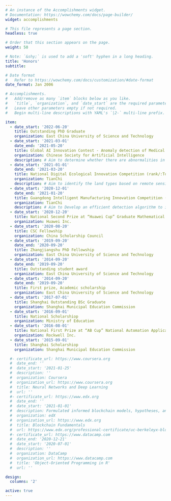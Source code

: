 ```yaml
---
# An instance of the Accomplishments widget.
# Documentation: https://wowchemy.com/docs/page-builder/
widget: accomplishments

# This file represents a page section.
headless: true

# Order that this section appears on the page.
weight: 50

# Note: `&shy;` is used to add a 'soft' hyphen in a long heading.
title: 'Honors'
subtitle:

# Date format
#   Refer to https://wowchemy.com/docs/customization/#date-format
date_format: Jan 2006

# Accomplishments.
#   Add/remove as many `item` blocks below as you like.
#   `title`, `organization`, and `date_start` are the required parameters.
#   Leave other parameters empty if not required.
#   Begin multi-line descriptions with YAML's `|2-` multi-line prefix.

item:
  - date_start: '2022-06-20'
    title: Outstanding PhD Graduate
    organization: East China University of Science and Technology
  - date_start: '2021-03-01'
    date_end: '2021-05-20'
    title: Global AI Innovation Contest - Anomaly detection of Medical report (rank/:0.3%)
    organization: Chinese Society for Artificial Intelligence
    description: # Aim to determine whether there are abnormalities in several target areas of the body based on the descriptive text data of CT images. The structure of models is Embedding + BiLSTM + Attention/Shortcut/Pooling that are trained with data enhancement, the strategy of learning rate set in stages, and model integration
  - date_start: '2021-01-01'
    date_end: '2021-03-20'
    title: National Digital Ecological Innovation Competition (rank/:Top 0.5%)
    organization: TianChi
    description: # Aim to identify the land types based on remote sensing image data, image segmentation technology. The model adopts the UNET framework, uses ResNet50 for feature extraction, and BCE+Dice as the loss function. The learning rate is set by the cosine annealing method for training, and the sample is scaled and rotated during testing
  - date_start: '2020-12-01'
    date_end: '2021-01-20'
    title: Guangdong Intelligent Manufacturing Innovation Competition (rank/:Top 1%)
    organization: TianChi
    description: # Aim to Develop an efficient detection algorithm to improve the effect and efficiency of the quality inspection of ceramic tile surface defects. The model adopts the structure of Faster RCNN + FPN, uses ResNet50 as the backbone for feature extraction, and combines template information. The image is scaled to different multiples and the results are merged
  - date_start: '2020-12-20'
    title: National Second Prize at “Huawei Cup” Graduate Mathematical Modeling Contest
    organization: Huawei Inc.
  - date_start: '2020-08-20'
    title: CSC Fellowship
    organization: China Scholarship Council
  - date_start: '2019-09-20'
    date_end: '2020-09-20'
    title: Zhangjiangshu PhD Fellowship
    organization: East China University of Science and Technology
  - date_start: '2014-09-20'
    date_end: '2019-09-20'
    title: Outstanding student award
    organization: East China University of Science and Technology
  - date_start: '2014-09-20'
    date_end: '2019-09-20'
    title: First prize, Academic scholarship
    organization: East China University of Science and Technology
  - date_start: '2017-07-01'
    title: Shanghai Outstanding BSc Graduate
    organization: Shanghai Municipal Education Commission
  - date_start: '2016-09-01'
    title: National Scholarshiop
    organization: Ministry of Education
  - date_start: '2016-08-01'
    title: National First Prize at “AB Cup” National Automation Application Competition
    organization: Rockwell Inc.
  - date_start: '2015-09-01'
    title: Shanghai Scholarshiop
    organization: Shanghai Municipal Education Commission

  #- certificate_url: https://www.coursera.org
  #  date_end: ''
  #  date_start: '2021-01-25'
  #  description: ''
  #  organization: Coursera
  #  organization_url: https://www.coursera.org
  #  title: Neural Networks and Deep Learning
  #  url: ''
  #- certificate_url: https://www.edx.org
  #  date_end: ''
  #  date_start: '2021-01-01'
  #  description: Formulated informed blockchain models, hypotheses, and use cases.
  #  organization: edX
  #  organization_url: https://www.edx.org
  #  title: Blockchain Fundamentals
  #  url: https://www.edx.org/professional-certificate/uc-berkeleyx-blockchain-fundamentals
  #- certificate_url: https://www.datacamp.com
  #  date_end: '2020-12-21'
  #  date_start: '2020-07-01'
  #  description: ''
  #  organization: DataCamp
  #  organization_url: https://www.datacamp.com
  #  title: 'Object-Oriented Programming in R'
  #  url: ''

design:
  columns: '2'

active: true
---
```

